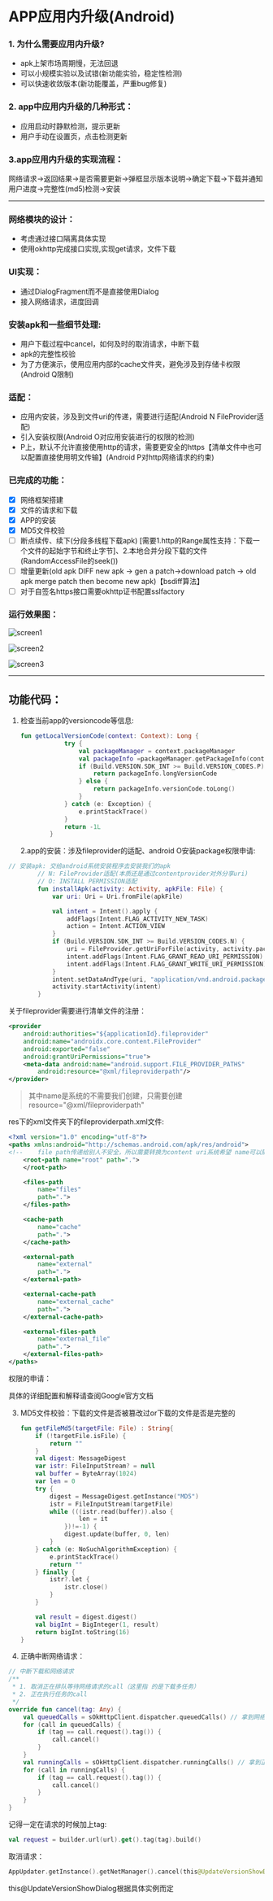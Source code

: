 # APP应用内升级(Android)


### 1. 为什么需要应用内升级?

- apk上架市场周期慢，无法回退
- 可以小规模实验以及试错(新功能实验，稳定性检测)
- 可以快速收敛版本(新功能覆盖，严重bug修复)

### 2. app中应用内升级的几种形式：

- 应用启动时静默检测，提示更新
- 用户手动在设置页，点击检测更新

### 3.app应用内升级的实现流程：

网络请求->返回结果->是否需要更新->弹框显示版本说明->确定下载->下载并通知用户进度->完整性(md5)检测->安装

------

### 网络模块的设计：

- 考虑通过接口隔离具体实现
- 使用okhttp完成接口实现,实现get请求，文件下载

### UI实现：

- 通过DialogFragment而不是直接使用Dialog
- 接入网络请求，进度回调

### 安装apk和一些细节处理:

- 用户下载过程中cancel，如何及时的取消请求，中断下载
- apk的完整性校验
- 为了方便演示，使用应用内部的cache文件夹，避免涉及到存储卡权限(Android Q限制)

### 适配：

- 应用内安装，涉及到文件uri的传递，需要进行适配(Android N FileProvider适配)
- 引入安装权限(Android O对应用安装进行的权限的检测)
- P上，默认不允许直接使用http的请求，需要更安全的https【清单文件中也可以配置直接使用明文传输】(Android P对http网络请求的约束)

### 已完成的功能：

- [x] 网络框架搭建
- [x] 文件的请求和下载
- [x] APP的安装
- [x] MD5文件校验
- [ ] 断点续传、续下(分段多线程下载apk) [需要1.http的Range属性支持：下载一个文件的起始字节和终止字节]、2.本地合并分段下载的文件(RandomAccessFile的seek())
- [ ] 增量更新(old apk DIFF new apk -> gen a patch->download patch -> old apk merge patch then become new apk)【bsdiff算法】
- [ ] 对于自签名https接口需要okhttp证书配置sslfactory

### 运行效果图：

![screen1](.\Screenshot\screen1.png)

![screen2](.\Screenshot\screen2.png)

![screen3](.\Screenshot\screen3.png)

------

## 功能代码：

1. 检查当前app的versioncode等信息:

   ```kotlin
   fun getLocalVersionCode(context: Context): Long {
               try {
                   val packageManager = context.packageManager
                   val packageInfo =packageManager.getPackageInfo(context.packageName, 0)
                   if (Build.VERSION.SDK_INT >= Build.VERSION_CODES.P) {
                       return packageInfo.longVersionCode
                   } else {
                       return packageInfo.versionCode.toLong()
                   }
               } catch (e: Exception) {
                   e.printStackTrace()
               }
               return -1L
           }
   ```

   

   2.app的安装：涉及fileprovider的适配、android O安装package权限申请:



 

```kotlin
// 安装apk: 交给android系统安装程序去安装我们的apk
        // N: FileProvider适配(本质还是通过contentprovider对外分享uri)
        // O: INSTALL PERMISSION适配
        fun installApk(activity: Activity, apkFile: File) {
            var uri: Uri = Uri.fromFile(apkFile)

            val intent = Intent().apply {
                addFlags(Intent.FLAG_ACTIVITY_NEW_TASK)
                action = Intent.ACTION_VIEW
            }
            if (Build.VERSION.SDK_INT >= Build.VERSION_CODES.N) {
                uri = FileProvider.getUriForFile(activity, activity.packageName+".fileprovider",apkFile)
                intent.addFlags(Intent.FLAG_GRANT_READ_URI_PERMISSION)
                intent.addFlags(Intent.FLAG_GRANT_WRITE_URI_PERMISSION)
            }
            intent.setDataAndType(uri, "application/vnd.android.package-archive")
            activity.startActivity(intent)
        }
```

关于fileprovider需要进行清单文件的注册：

```xml
<provider
    android:authorities="${applicationId}.fileprovider"
    android:name="androidx.core.content.FileProvider"
    android:exported="false"
    android:grantUriPermissions="true">
    <meta-data android:name="android.support.FILE_PROVIDER_PATHS"
        android:resource="@xml/fileproviderpath"/>
</provider>
```

> 其中name是系统的不需要我们创建，只需要创建resource="@xml/fileproviderpath"



res下的xml文件夹下的fileproviderpath.xml文件:

```xml
<?xml version="1.0" encoding="utf-8"?>
<paths xmlns:android="http://schemas.android.com/apk/res/android">
<!--    file path传递给别人不安全，所以需要转换为content uri系统希望 name可以随便写-->
    <root-path name="root" path=".">
    </root-path>

    <files-path
        name="files"
        path=".">
    </files-path>

    <cache-path
        name="cache"
        path=".">
    </cache-path>

    <external-path
        name="external"
        path=".">
    </external-path>

    <external-cache-path
        name="external_cache"
        path=".">
    </external-cache-path>

    <external-files-path
        name="external_file"
        path=".">
    </external-files-path>
</paths>
```
权限的申请：    <uses-permission android:name="android.permission.REQUEST_INSTALL_PACKAGES"/>

具体的详细配置和解释请查阅Google官方文档

3. MD5文件校验：下载的文件是否被篡改过or下载的文件是否是完整的

   ```kotlin
   fun getFileMd5(targetFile: File) : String{
       if (!targetFile.isFile) {
           return ""
       }
       val digest: MessageDigest
       var istr: FileInputStream? = null
       val buffer = ByteArray(1024)
       var len = 0
       try {
           digest = MessageDigest.getInstance("MD5")
           istr = FileInputStream(targetFile)
           while (((istr.read(buffer)).also {
                   len = it
               })!=-1) {
               digest.update(buffer, 0, len)
           }
       } catch (e: NoSuchAlgorithmException) {
           e.printStackTrace()
           return ""
       } finally {
           istr?.let {
               istr.close()
           }
       }
   
       val result = digest.digest()
       val bigInt = BigInteger(1, result)
       return bigInt.toString(16)
   }
   ```

4. 正确中断网络请求：

```kotlin
// 中断下载和网络请求
/**
 * 1. 取消正在排队等待网络请求的call（这里指 的是下载多任务）
 * 2. 正在执行任务的call
 */
override fun cancel(tag: Any) {
    val queuedCalls = sOkHttpClient.dispatcher.queuedCalls() // 拿到网络请求排队的call
    for (call in queuedCalls) {
        if (tag == call.request().tag()) {
            call.cancel()
        }
    }
    val runningCalls = sOkHttpClient.dispatcher.runningCalls() // 拿到正在执行的call
    for (call in runningCalls) {
        if (tag == call.request().tag()) {
            call.cancel()
        }
    }
}
```

记得一定在请求的时候加上tag:

```kotlin
val request = builder.url(url).get().tag(tag).build()
```

取消请求：

```kotlin
AppUpdater.getInstance().getNetManager().cancel(this@UpdateVersionShowDialog)
```

this@UpdateVersionShowDialog根据具体实例而定





